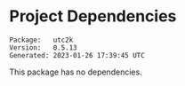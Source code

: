 # Project Dependencies
    Package:   utc2k
    Version:   0.5.13
    Generated: 2023-01-26 17:39:45 UTC

This package has no dependencies.
